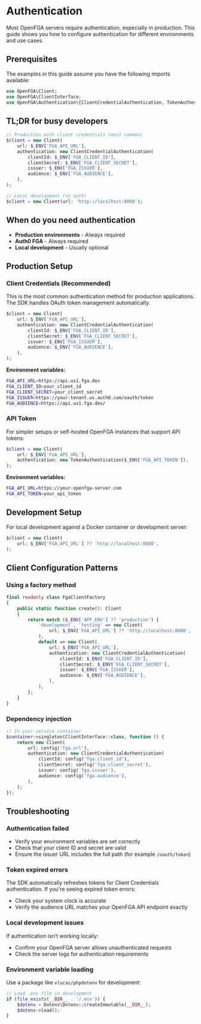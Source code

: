 # Authentication

Most OpenFGA servers require authentication, especially in production. This guide shows you how to configure authentication for different environments and use cases.

## Prerequisites

The examples in this guide assume you have the following imports available:

```php
use OpenFGA\Client;
use OpenFGA\ClientInterface;
use OpenFGA\Authentication\{ClientCredentialAuthentication, TokenAuthentication};
```

## TL;DR for busy developers

```php
// Production with client credentials (most common)
$client = new Client(
    url: $_ENV['FGA_API_URL'],
    authentication: new ClientCredentialAuthentication(
        clientId: $_ENV['FGA_CLIENT_ID'],
        clientSecret: $_ENV['FGA_CLIENT_SECRET'],
        issuer: $_ENV['FGA_ISSUER'],
        audience: $_ENV['FGA_AUDIENCE'],
    ),
);

// Local development (no auth)
$client = new Client(url: 'http://localhost:8080');
```

## When do you need authentication

- **Production environments** - Always required
- **Auth0 FGA** - Always required
- **Local development** - Usually optional

## Production Setup

### Client Credentials (Recommended)

This is the most common authentication method for production applications. The SDK handles OAuth token management automatically.

```php
$client = new Client(
    url: $_ENV['FGA_API_URL'],
    authentication: new ClientCredentialAuthentication(
        clientId: $_ENV['FGA_CLIENT_ID'],
        clientSecret: $_ENV['FGA_CLIENT_SECRET'],
        issuer: $_ENV['FGA_ISSUER'],
        audience: $_ENV['FGA_AUDIENCE'],
    ),
);
```

**Environment variables:**

```bash
FGA_API_URL=https://api.us1.fga.dev
FGA_CLIENT_ID=your_client_id
FGA_CLIENT_SECRET=your_client_secret
FGA_ISSUER=https://your-tenant.us.auth0.com/oauth/token
FGA_AUDIENCE=https://api.us1.fga.dev/
```

### API Token

For simpler setups or self-hosted OpenFGA instances that support API tokens:

```php
$client = new Client(
    url: $_ENV['FGA_API_URL'],
    authentication: new TokenAuthentication($_ENV['FGA_API_TOKEN']),
);
```

**Environment variables:**

```bash
FGA_API_URL=https://your-openfga-server.com
FGA_API_TOKEN=your_api_token
```

## Development Setup

For local development against a Docker container or development server:

```php
$client = new Client(
    url: $_ENV['FGA_API_URL'] ?? 'http://localhost:8080',
);
```

## Client Configuration Patterns

### Using a factory method

```php
final readonly class FgaClientFactory
{
    public static function create(): Client
    {
        return match ($_ENV['APP_ENV'] ?? 'production') {
            'development', 'testing' => new Client(
                url: $_ENV['FGA_API_URL'] ?? 'http://localhost:8080',
            ),
            default => new Client(
                url: $_ENV['FGA_API_URL'],
                authentication: new ClientCredentialAuthentication(
                    clientId: $_ENV['FGA_CLIENT_ID'],
                    clientSecret: $_ENV['FGA_CLIENT_SECRET'],
                    issuer: $_ENV['FGA_ISSUER'],
                    audience: $_ENV['FGA_AUDIENCE'],
                ),
            ),
        };
    }
}
```

### Dependency injection

```php
// In your service container
$container->singleton(ClientInterface::class, function () {
    return new Client(
        url: config('fga.url'),
        authentication: new ClientCredentialAuthentication(
            clientId: config('fga.client_id'),
            clientSecret: config('fga.client_secret'),
            issuer: config('fga.issuer'),
            audience: config('fga.audience'),
        ),
    );
});
```

## Troubleshooting

### Authentication failed

- Verify your environment variables are set correctly
- Check that your client ID and secret are valid
- Ensure the issuer URL includes the full path (for example `/oauth/token`)

### Token expired errors

The SDK automatically refreshes tokens for Client Credentials authentication. If you're seeing expired token errors:

- Check your system clock is accurate
- Verify the audience URL matches your OpenFGA API endpoint exactly

### Local development issues

If authentication isn't working locally:

- Confirm your OpenFGA server allows unauthenticated requests
- Check the server logs for authentication requirements

### Environment variable loading

Use a package like `vlucas/phpdotenv` for development:

```php
// Load .env file in development
if (file_exists(__DIR__ . '/.env')) {
    $dotenv = Dotenv\Dotenv::createImmutable(__DIR__);
    $dotenv->load();
}
```
